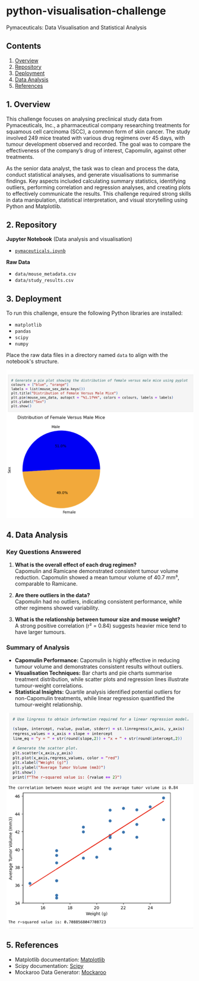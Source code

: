 # python-visualisation-challenge
Pymaceuticals: Data Visualisation and Statistical Analysis


## Contents  
1. [Overview](#1-overview)
2. [Repository](#2-repository)
3. [Deployment ](#3-deployment)
4. [Data Analysis](#4-data-analysis) 
5. [References](#5-references)


## 1. Overview  
This challenge focuses on analysing preclinical study data from Pymaceuticals, Inc., a pharmaceutical company researching treatments for squamous cell carcinoma (SCC), a common form of skin cancer. The study involved 249 mice treated with various drug regimens over 45 days, with tumour development observed and recorded. The goal was to compare the effectiveness of the company’s drug of interest, Capomulin, against other treatments.  

As the senior data analyst, the task was to clean and process the data, conduct statistical analyses, and generate visualisations to summarise findings. Key aspects included calculating summary statistics, identifying outliers, performing correlation and regression analyses, and creating plots to effectively communicate the results. This challenge required strong skills in data manipulation, statistical interpretation, and visual storytelling using Python and Matplotlib. 

## 2. Repository  

**Jupyter Notebook** (Data analysis and visualisation)
- [`pymaceuticals.ipynb`](pymaceuticals.ipynb)


**Raw Data**  
- `data/mouse_metadata.csv`  
- `data/study_results.csv`  


## 3. Deployment

To run this challenge, ensure the following Python libraries are installed:  
- `matplotlib`  
- `pandas`  
- `scipy`  
- `numpy`  

Place the raw data files in a directory named `data` to align with the notebook's structure.  

![MatPlotLib](images/pyplot.png)

## 4. Data Analysis

### Key Questions Answered
1. **What is the overall effect of each drug regimen?**  
   Capomulin and Ramicane demonstrated consistent tumour volume reduction. Capomulin showed a mean tumour volume of 40.7 mm³, comparable to Ramicane.  

2. **Are there outliers in the data?**  
   Capomulin had no outliers, indicating consistent performance, while other regimens showed variability.  

3. **What is the relationship between tumour size and mouse weight?**  
   A strong positive correlation (r² = 0.84) suggests heavier mice tend to have larger tumours.  

### Summary of Analysis  
- **Capomulin Performance:** Capomulin is highly effective in reducing tumour volume and demonstrates consistent results without outliers.  
- **Visualisation Techniques:** Bar charts and pie charts summarise treatment distribution, while scatter plots and regression lines illustrate tumour-weight correlations.  
- **Statistical Insights:** Quartile analysis identified potential outliers for non-Capomulin treatments, while linear regression quantified the tumour-weight relationship.  

![Linear Regression](images/linear_regression.png)

## 5. References  

- Matplotlib documentation: [Matplotlib](https://matplotlib.org/)  
- Scipy documentation: [Scipy](https://scipy.org/)  
- Mockaroo Data Generator: [Mockaroo](https://mockaroo.com/)  
